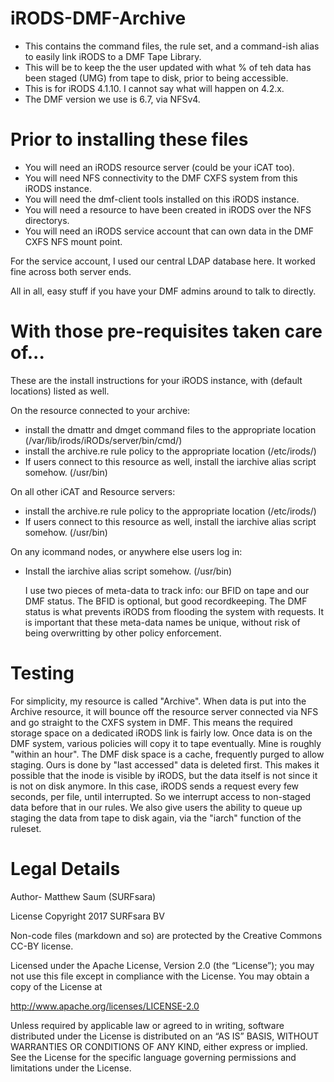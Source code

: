 # iRODS-DMF-Archive
 - This contains the command files, the rule set, and a command-ish alias to easily link iRODS to a DMF Tape Library.		 
 - This will be to keep the the user updated with what % of teh data has been staged (UMG) from tape to disk, prior to being accessible.
 - This is for iRODS 4.1.10. I cannot say what will happen on 4.2.x.		
 - The DMF version we use is 6.7, via NFSv4. 		
 		
 		
 # Prior to installing these files		
 - You will need an iRODS resource server (could be your iCAT too).		
 - You will need NFS connectivity to the DMF CXFS system from this iRODS instance.		
 - You will need the dmf-client tools installed on this iRODS instance.		
 - You will need a resource to have been created in iRODS over the NFS directorys.		
 - You will need an iRODS service account that can own data in the DMF CXFS NFS mount point. 		
 		
 For the service account, I used our central LDAP database here. It worked fine across both server ends.		
 		
 All in all, easy stuff if you have your DMF admins around to talk to directly.		
 		
 # With those pre-requisites taken care of...		
 These are the install instructions for your iRODS instance, with (default locations) listed as well.		
 		
 On the resource connected to your archive:		
 - install the dmattr and dmget command files to the appropriate location (/var/lib/irods/iRODs/server/bin/cmd/)		
 - install the archive.re rule policy to the appropriate location (/etc/irods/)		
 - If users connect to this resource as well, install the iarchive alias script somehow. (/usr/bin)		
  		
 On all other iCAT and Resource servers:		
 - install the archive.re rule policy to the appropriate location (/etc/irods/)		
 - If users connect to this resource as well, install the iarchive alias script somehow. (/usr/bin)		
  		
 On any icommand nodes, or anywhere else users log in:		
 - Install the iarchive alias script somehow. (/usr/bin)		
   		
   I use two pieces of meta-data to track info:  our BFID on tape and our DMF status. The BFID is optional, but good recordkeeping. The DMF status is what prevents iRODS from flooding the system with requests. It is important that these meta-data names be unique, without risk of being overwritting by other policy enforcement.		
  		
 # Testing		
 For simplicity, my resource is called "Archive". When data is put into the Archive resource, it will bounce off the resource server connected via NFS and go straight to the CXFS system in DMF. This means the required storage space on a dedicated iRODS link is fairly low. Once data is on the DMF system, various policies will copy it to tape eventually. Mine is roughly "within an hour". The DMF disk space is a cache, frequently purged to allow staging. Ours is done by "last accessed" data is deleted first. This makes it possible that the inode is visible by iRODS, but the data itself is not since it is not on disk anymore. In this case, iRODS sends a request every few seconds, per file, until interrupted. So we interrupt access to non-staged data before that in our rules. We also give users the ability to queue up staging the data from tape to disk again, via the "iarch" function of the ruleset.		
 		
 # Legal Details		
 Author- Matthew Saum (SURFsara)		
 		
 License Copyright 2017 SURFsara BV		
 
 Non-code files (markdown and so) are protected by the Creative Commons CC-BY license.
 		
 Licensed under the Apache License, Version 2.0 (the “License”); you may not use this file except in compliance with the License. You may obtain a copy of the License at		
 		
 http://www.apache.org/licenses/LICENSE-2.0		
 		
 Unless required by applicable law or agreed to in writing, software distributed under the License is distributed on an “AS IS” BASIS, WITHOUT WARRANTIES OR CONDITIONS OF ANY KIND, either express or implied. See the License for the specific language governing permissions and limitations under the License.
